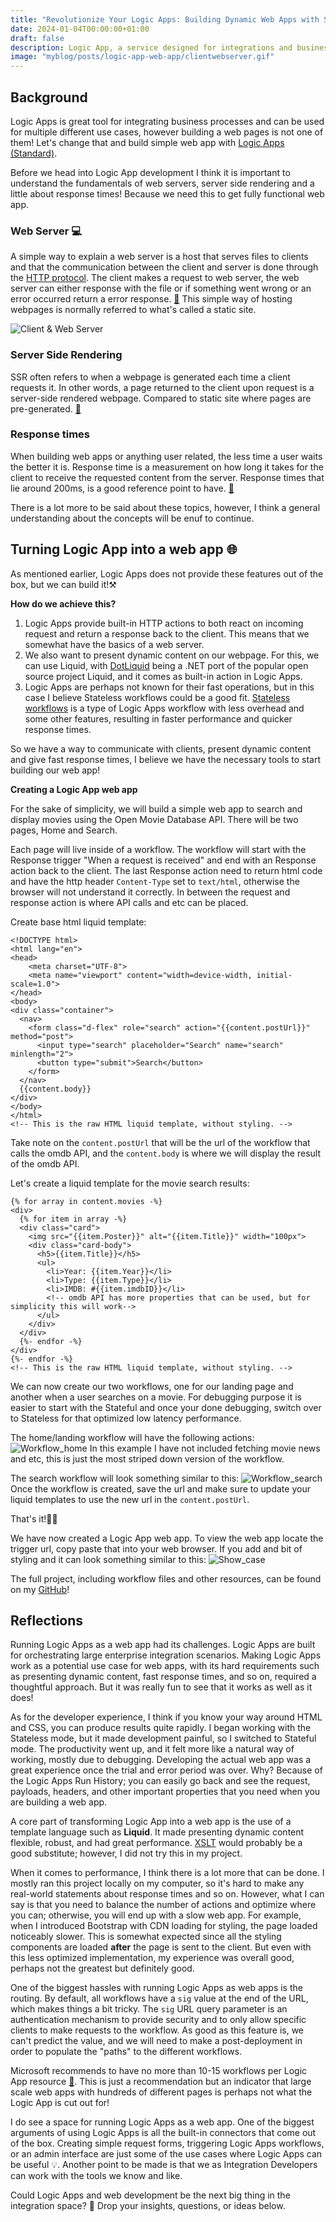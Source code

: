 ```yaml
---
title: "Revolutionize Your Logic Apps: Building Dynamic Web Apps with SSR Magic! 🌐✨"
date: 2024-01-04T00:00:00+01:00
draft: false
description: Logic App, a service designed for integrations and business processes. But in this post we will be transforming Logic Apps into a web experience by using server-side rendering (SSR).
image: "myblog/posts/logic-app-web-app/clientwebserver.gif"
---
```



## Background
Logic Apps is great tool for integrating business processes and can be used for multiple different use cases, however building a web pages is not one of them! Let's change that and build simple web app with <a href="https://learn.microsoft.com/en-us/azure/logic-apps/logic-apps-overview" target="_blank" rel="noopener noreferrer">Logic Apps (Standard)</a>.

Before we head into Logic App development I think it is important to understand the fundamentals of web servers, server side rendering and a little about response times! Because we need this to get fully functional web app.

### Web Server 💻
A simple way to explain a web server is a host that serves files to clients and that the communication between the client and server is done through the <a href="https://developer.mozilla.org/en-US/docs/Glossary/HTTP" target="_blank" rel="noopener noreferrer">HTTP protocol</a>.
The client makes a request to web server, the web server can either response with the file or if something went wrong or an error occurred return a error response. <a href="https://developer.mozilla.org/en-US/docs/Learn/Common_questions/Web_mechanics/What_is_a_web_server" target="_blank" rel="noopener noreferrer">📖</a>
This simple way of hosting webpages is normally referred to what's called a static site. 

![Client & Web Server](clientwebserver.gif)

### Server Side Rendering
SSR often refers to when a webpage is generated each time a client requests it. In other words, a page returned to the client upon request is a server-side rendered webpage. Compared to static site where pages are pre-generated. <a href="https://dev.to/ebereplenty/server-side-rendering-ssr-vs-static-site-generation-ssg-214k" target="_blank" rel="noopener noreferrer">📖</a>


### Response times 
When building web apps or anything user related, the less time a user waits the better it is. Response time is a measurement on how long it takes for the client to receive the requested content from the server. Response times that lie around 200ms, is a good reference point to have. <a href="https://developer.mozilla.org/en-US/docs/Web/Performance/How_long_is_too_long" target="_blank" rel="noopener noreferrer">📖</a>

There is a lot more to be said about these topics, however, I think a general understanding about the concepts will be enuf to continue.

## Turning Logic App into a web app 🌐
As mentioned earlier, Logic Apps does not provide these features out of the box, but we can build it!⚒️

**How do we achieve this?**
1) Logic Apps provide built-in HTTP actions to both react on incoming request and return a response back to the client. This means that we somewhat have the basics of a web server. 
2) We also want to present dynamic content on our webpage. For this, we can use Liquid, with <a href="https://github.com/dotliquid/dotliquid" target="_blank" rel="noopener noreferrer">DotLiquid</a> being a .NET port of the popular open source project Liquid, and it comes as built-in action in Logic Apps. 
3) Logic Apps are perhaps not known for their fast operations, but in this case I believe Stateless workflows could be a good fit. <a href="https://learn.microsoft.com/en-us/azure/logic-apps/single-tenant-overview-compare" target="_blank" rel="noopener noreferrer">Stateless workflows</a> is a type of Logic Apps workflow with less overhead and some other features, resulting in faster performance and quicker response times.

So we have a way to communicate with clients, present dynamic content and give fast response times, I believe we have the necessary tools to start building our web app!

**Creating a Logic App web app**

For the sake of simplicity, we will build a simple web app to search and display movies using the Open Movie Database API. There will be two pages, Home and Search.  

Each page will live inside of a workflow. The workflow will start with the Response trigger "When a request is received" and end with an Response action back to the client. The last Response action need to return html code and have the http header ```Content-Type``` set to ```text/html```, otherwise the browser will not understand it correctly. In between the request and response action is where API calls and etc can be placed. 

Create base html liquid template: 
```
<!DOCTYPE html>
<html lang="en">
<head>
    <meta charset="UTF-8">
    <meta name="viewport" content="width=device-width, initial-scale=1.0">
</head>
<body>
<div class="container">
  <nav>
    <form class="d-flex" role="search" action="{{content.postUrl}}" method="post">
      <input type="search" placeholder="Search" name="search" minlength="2">
      <button type="submit">Search</button>
    </form>
  </nav>
  {{content.body}}
</div>
</body>
</html>
<!-- This is the raw HTML liquid template, without styling. -->
```
Take note on the `content.postUrl` that will be the url of the workflow that calls the omdb API, and the `content.body` is where we will display the result of the omdb API. 

Let's create a liquid template for the movie search results: 
```
{% for array in content.movies -%}
<div>
  {% for item in array -%}
  <div class="card">
    <img src="{{item.Poster}}" alt="{{item.Title}}" width="100px">
    <div class="card-body">
      <h5>{{item.Title}}</h5>
      <ul>
        <li>Year: {{item.Year}}</li>
        <li>Type: {{item.Type}}</li>
        <li>IMDB: #{{item.imdbID}}</li>
        <!-- omdb API has more properties that can be used, but for simplicity this will work-->
      </ul>
    </div>
  </div>
  {%- endfor -%}
</div>
{%- endfor -%}
<!-- This is the raw HTML liquid template, without styling. -->
```

We can now create our two workflows, one for our landing page and another when a user searches on a movie. For debugging purpose it is easier to start with the Stateful and once your done debugging, switch over to Stateless for that optimized low latency performance. 

The home/landing workflow will have the following actions: 
![Workflow_home](workflow_home.gif)
In this example I have not included fetching movie news and etc, this is just the most striped down version of the workflow. 

The search workflow will look something similar to this: 
![Workflow_search](workflow_search.gif)
Once the workflow is created, save the url and make sure to update your liquid templates to use the new url in the `content.postUrl`. 


That's it!🎉🙌 

We have now created a Logic App web app. To view the web app locate the trigger url, copy paste that into your web browser. If you add and bit of styling and it can look something similar to this: 
![Show_case](show_case.gif) 

The full project, including workflow files and other resources, can be found on my <a href="https://github.com/antonidag/logic-app-web-app" target="_blank" rel="noopener noreferrer">GitHub</a>! 


## Reflections
Running Logic Apps as a web app had its challenges. Logic Apps are built for orchestrating large enterprise integration scenarios. Making Logic Apps work as a potential use case for web apps, with its hard requirements such as presenting dynamic content, fast response times, and so on, required a thoughtful approach. But it was really fun to see that it works as well as it does!

As for the developer experience, I think if you know your way around HTML and CSS, you can produce results quite rapidly. I began working with the Stateless mode, but it made development painful, so I switched to Stateful mode. The productivity went up, and it felt more like a natural way of working, mostly due to debugging. Developing the actual web app was a great experience once the trial and error period was over. Why? Because of the Logic Apps Run History; you can easily go back and see the request, payloads, headers, and other important properties that you need when you are building a web app.


A core part of transforming Logic App into a web app is the use of a template language such as **Liquid**. It made presenting dynamic content flexible, robust, and had great performance. <a href="https://developer.mozilla.org/en-US/docs/Web/XSLT" target="_blank" rel="noopener noreferrer">XSLT</a> would probably be a good substitute; however, I did not try this in my project.

When it comes to performance, I think there is a lot more that can be done. I mostly ran this project locally on my computer, so it's hard to make any real-world statements about response times and so on. However, what I can say is that you need to balance the number of actions and optimize where you can; otherwise, you will end up with a slow web app. For example, when I introduced Bootstrap with CDN loading for styling, the page loaded noticeably slower. This is somewhat expected since all the styling components are loaded **after** the page is sent to the client. But even with this less optimized implementation, my experience was overall good, perhaps not the greatest but definitely good.


One of the biggest hassles with running Logic Apps as web apps is the routing. By default, all workflows have a `sig` value at the end of the URL, which makes things a bit tricky. The `sig` URL query parameter is an authentication mechanism to provide security and to only allow specific clients to make requests to the workflow. As good as this feature is, we can't predict the value, and we will need to make a post-deployment in order to populate the "paths" to the different workflows. 

Microsoft recommends to have no more than 10-15 workflows per Logic App resource <a href="https://learn.microsoft.com/en-US/azure/logic-apps/create-single-tenant-workflows-azure-portal#best-practices-and-recommendations" target="_blank" rel="noopener noreferrer">📖</a>. This is just a recommendation but an indicator that large scale web apps with hundreds of different pages is perhaps not what the Logic App is cut out for! 

I do see a space for running Logic Apps as a web app. One of the biggest arguments of using Logic Apps is all the built-in connectors that come out of the box. Creating simple request forms, triggering Logic Apps workflows, or an admin interface are just some of the use cases where Logic Apps can be useful 💡. Another point to be made is that we as Integration Developers can work with the tools we know and like. 


Could Logic Apps and web development be the next big thing in the integration space? 🤔 Drop your insights, questions, or ideas below. 